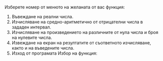 Изберете номер от менюто на желаната от вас функция:
1. Въвеждане на реални числа.
2. Изчисляване на средно-аритметично от отрицателни числа в зададен интервал.
3. Изчисляване на произведението на различните от нула числа и броя на нулевите числа.
4. Извеждане на екран на резултатите от съответното изчисляване, както и на въведените числа.
0. Изход от програмата
Избор на функция: